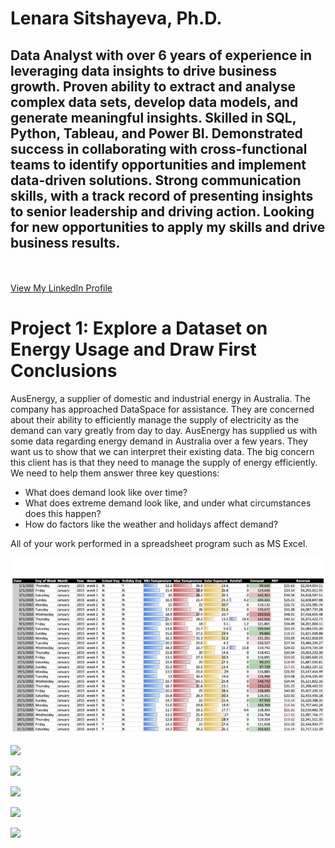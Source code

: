 # Lenara Sitshayeva, Ph.D. 
## Data Analyst with over 6 years of experience in leveraging data insights to drive business growth. Proven ability to extract and analyse complex data sets, develop data models, and generate meaningful insights. Skilled in SQL, Python, Tableau, and Power BI. Demonstrated success in collaborating with cross-functional teams to identify opportunities and implement data-driven solutions. Strong communication skills, with a track record of presenting insights to senior leadership and driving action. Looking for new opportunities to apply my skills and drive business results. 
  <br><br>
  <a href="https://www.linkedin.com/in/lenara-sitshayeva/">View My LinkedIn Profile</a> 
  
  # Project 1: Explore a Dataset on Energy Usage and Draw First Conclusions
  
  AusEnergy, a supplier of domestic and industrial energy in Australia. The company has approached DataSpace for assistance. They are concerned about their ability to efficiently manage the supply of electricity as the demand can vary greatly from day to day.
  AusEnergy has supplied us with some data regarding energy demand in Australia over a few years. They want us to show that we can interpret their existing data.
  The big concern this client has is that they need to manage the supply of energy efficiently.
We need to help them answer three key questions:
* What does demand look like over time?
* What does extreme demand look like, and under what circumstances does this happen?
* How do factors like the weather and holidays affect demand?

All of your work performed in a spreadsheet program such as MS Excel.

![](https://github.com/sitshayeva/lenara.github.io/blob/main/images/project_1/1.1.jpg)

![](https://github.com/sitshayeva/lenara.github.io/blob/main/images/project_1/1.2.jpg)

![](https://github.com/sitshayeva/lenara.github.io/blob/main/images/project_1/1.3.jpg)

![](https://github.com/sitshayeva/lenara.github.io/blob/main/images/project_1/1.4.jpg)

![](https://github.com/sitshayeva/lenara.github.io/blob/main/images/project_1/1.5.jpg)

![](https://github.com/sitshayeva/lenara.github.io/blob/main/images/project_1/1.6.jpg)
